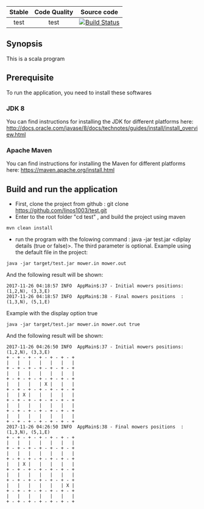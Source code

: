 |      Stable    | Code Quality | Source code|
|:-------------:|:------:|:------:|
|test|test|[![Build Status](https://travis-ci.org/linos1003/test.svg?branch=master)](https://travis-ci.org/linos1003/test)|




## Synopsis
This is a scala program
## Prerequisite
To run the application, you need to install these softwares
### JDK 8
You can find instructions for installing the JDK for different platforms here: http://docs.oracle.com/javase/8/docs/technotes/guides/install/install_overview.html
### Apache Maven
You can find instructions for installing the Maven for different platforms here: https://maven.apache.org/install.html
## Build and run the application
- First, clone the project from github : git clone https://github.com/linos1003/test.git
- Enter to the root folder  "cd test" , and build the project using maven
```
mvn clean install
```
- run the program with  the folowing command : java -jar test.jar <your input path file> <your output path file>  <diplay details (true or false)>.
The third parameter is optional.
Example  using the default file in the project:
```
java -jar target/test.jar mower.in mower.out
```
And the following result will be shown:
```
2017-11-26 04:18:57 INFO  AppMain$:37 - Initial mowers positions: (1,2,N), (3,3,E)
2017-11-26 04:18:57 INFO  AppMain$:38 - Final mowers positions  : (1,3,N), (5,1,E)
```
 Example with the display option true

```
java -jar target/test.jar mower.in mower.out true
```
And the following result will be shown:
```
2017-11-26 04:26:50 INFO  AppMain$:37 - Initial mowers positions: (1,2,N), (3,3,E)
+ - + - + - + - + - + - +
|   |   |   |   |   |   |
+ - + - + - + - + - + - +
|   |   |   |   |   |   |
+ - + - + - + - + - + - +
|   |   |   | X |   |   |
+ - + - + - + - + - + - +
|   | X |   |   |   |   |
+ - + - + - + - + - + - +
|   |   |   |   |   |   |
+ - + - + - + - + - + - +
|   |   |   |   |   |   |
+ - + - + - + - + - + - +
2017-11-26 04:26:50 INFO  AppMain$:38 - Final mowers positions  : (1,3,N), (5,1,E)
+ - + - + - + - + - + - +
|   |   |   |   |   |   |
+ - + - + - + - + - + - +
|   |   |   |   |   |   |
+ - + - + - + - + - + - +
|   | X |   |   |   |   |
+ - + - + - + - + - + - +
|   |   |   |   |   |   |
+ - + - + - + - + - + - +
|   |   |   |   |   | X |
+ - + - + - + - + - + - +
|   |   |   |   |   |   |
+ - + - + - + - + - + - +
```
